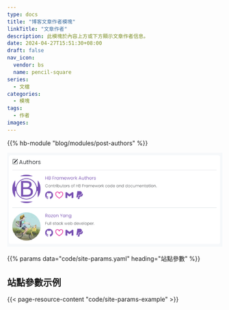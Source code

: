 ```yaml
---
type: docs
title: "博客文章作者模塊"
linkTitle: "文章作者"
description: 此模塊於內容上方或下方顯示文章作者信息。
date: 2024-04-27T15:51:30+08:00
draft: false
nav_icon:
  vendor: bs
  name: pencil-square
series:
  - 文檔
categories:
  - 模塊
tags:
  - 作者
images:
---
```


{{% hb-module "blog/modules/post-authors" %}}

![HB blog post authors module example](example.png#center "文章作者示例")

{{% params data="code/site-params.yaml" heading="站點參數" %}}

## 站點參數示例

{{< page-resource-content "code/site-params-example" >}}

